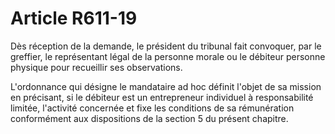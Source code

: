 # Article R611-19

<p>Dès réception de la demande, le président du tribunal fait convoquer, par le greffier, le représentant légal de la personne morale ou le débiteur personne physique pour recueillir ses observations. </p><p>L'ordonnance qui désigne le mandataire ad hoc      définit l'objet de sa mission en précisant, si le débiteur est un entrepreneur individuel à responsabilité limitée, l'activité concernée et fixe les conditions de sa rémunération conformément aux dispositions de la section 5 du présent chapitre.</p>